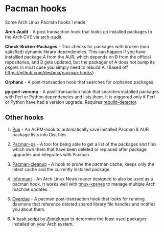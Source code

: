 # Pacman hooks
Some Arch Linux Pacman hooks I made

**Arch-Audit** - A post transaction hook that looks up installed packages to the Arch CVE via [arch-audit](https://www.archlinux.org/packages/community/x86_64/arch-audit/).

**Check-Broken-Packages** - This checks for packages with broken (non satisfied) dynamic library dependencies. This can happen if you have installled package A from the AUR, which depends on B from the official repositories, and B gets updated, but the packager of A does not bump its pkgrel. In most case you simply need to rebuild A. (Based off https://github.com/desbma/pacman-hooks)

**Orphans** - A post-transaction hook that searches for orphaned packages.

**py-perl-vercmp** - A post-transaction hook that searches installed packages with Perl or Python dependencies and lists them. It is triggered only if Perl or Python have had a version upgrade. Requires [rebuild-detector](https://aur.archlinux.org/packages/rebuild-detector/).

## Other hooks
1. [Pug](https://github.com/Ventto/pug) - An ALPM-hook to automatically save installed Pacman & AUR package lists into Gist files.

2. [Pacman-ps](https://gitlab.com/samcv/ps-lsof) - A tool for being able to get a list of the packages and files which own them that have been deleted or replaced after package upgrades and integrates with Pacman.

3. [Pacman-cleanup](https://aur.archlinux.org/packages/pacman-cleanup-hook/) - A hook to prune the pacman cache, keeps only the latest cache and the currently installed package.

4. [Informant](https://github.com/bradford-smith94/informant) - An Arch Linux News reader designed to also be used as a pacman hook. It works well with [tmux-xpanes](https://github.com/greymd/tmux-xpanes) to manage multiple Arch machine updates.

4. [Overdue](https://github.com/tylerjl/overdue/) - A pacman post-transaction hook that looks for running daemons that reference deleted shared library file handles and notifies you about them.

5. A [bash script](https://gist.github.com/mtekman/9769fa3eb28dd0dbdd1e8ce802157e95) by [@mtekman](https://gist.github.com/mtekman) to determine the least used packages installed on your Arch system.
